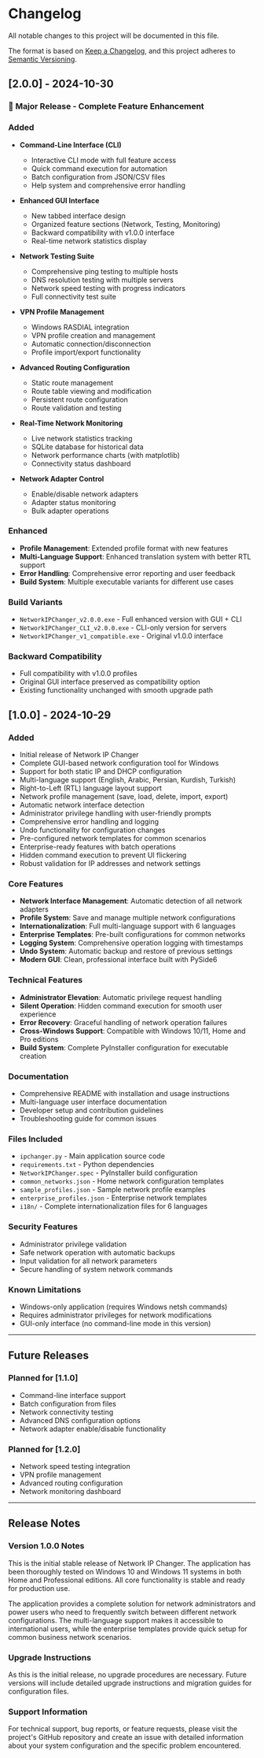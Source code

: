 # Changelog

All notable changes to this project will be documented in this file.

The format is based on [Keep a Changelog](https://keepachangelog.com/en/1.0.0/),
and this project adheres to [Semantic Versioning](https://semver.org/spec/v2.0.0.html).

## [2.0.0] - 2024-10-30

### 🎉 Major Release - Complete Feature Enhancement

### Added
- **Command-Line Interface (CLI)**
  - Interactive CLI mode with full feature access
  - Quick command execution for automation
  - Batch configuration from JSON/CSV files
  - Help system and comprehensive error handling

- **Enhanced GUI Interface**
  - New tabbed interface design
  - Organized feature sections (Network, Testing, Monitoring)
  - Backward compatibility with v1.0.0 interface
  - Real-time network statistics display

- **Network Testing Suite**
  - Comprehensive ping testing to multiple hosts
  - DNS resolution testing with multiple servers
  - Network speed testing with progress indicators
  - Full connectivity test suite

- **VPN Profile Management**
  - Windows RASDIAL integration
  - VPN profile creation and management
  - Automatic connection/disconnection
  - Profile import/export functionality

- **Advanced Routing Configuration**
  - Static route management
  - Route table viewing and modification
  - Persistent route configuration
  - Route validation and testing

- **Real-Time Network Monitoring**
  - Live network statistics tracking
  - SQLite database for historical data
  - Network performance charts (with matplotlib)
  - Connectivity status dashboard

- **Network Adapter Control**
  - Enable/disable network adapters
  - Adapter status monitoring
  - Bulk adapter operations

### Enhanced
- **Profile Management**: Extended profile format with new features
- **Multi-Language Support**: Enhanced translation system with better RTL support
- **Error Handling**: Comprehensive error reporting and user feedback
- **Build System**: Multiple executable variants for different use cases

### Build Variants
- `NetworkIPChanger_v2.0.0.exe` - Full enhanced version with GUI + CLI
- `NetworkIPChanger_CLI_v2.0.0.exe` - CLI-only version for servers
- `NetworkIPChanger_v1_compatible.exe` - Original v1.0.0 interface

### Backward Compatibility
- Full compatibility with v1.0.0 profiles
- Original GUI interface preserved as compatibility option
- Existing functionality unchanged with smooth upgrade path

## [1.0.0] - 2024-10-29

### Added
- Initial release of Network IP Changer
- Complete GUI-based network configuration tool for Windows
- Support for both static IP and DHCP configuration
- Multi-language support (English, Arabic, Persian, Kurdish, Turkish)
- Right-to-Left (RTL) language layout support
- Network profile management (save, load, delete, import, export)
- Automatic network interface detection
- Administrator privilege handling with user-friendly prompts
- Comprehensive error handling and logging
- Undo functionality for configuration changes
- Pre-configured network templates for common scenarios
- Enterprise-ready features with batch operations
- Hidden command execution to prevent UI flickering
- Robust validation for IP addresses and network settings

### Core Features
- **Network Interface Management**: Automatic detection of all network adapters
- **Profile System**: Save and manage multiple network configurations
- **Internationalization**: Full multi-language support with 6 languages
- **Enterprise Templates**: Pre-built configurations for common networks
- **Logging System**: Comprehensive operation logging with timestamps
- **Undo System**: Automatic backup and restore of previous settings
- **Modern GUI**: Clean, professional interface built with PySide6

### Technical Features
- **Administrator Elevation**: Automatic privilege request handling
- **Silent Operation**: Hidden command execution for smooth user experience
- **Error Recovery**: Graceful handling of network operation failures
- **Cross-Windows Support**: Compatible with Windows 10/11, Home and Pro editions
- **Build System**: Complete PyInstaller configuration for executable creation

### Documentation
- Comprehensive README with installation and usage instructions
- Multi-language user interface documentation
- Developer setup and contribution guidelines
- Troubleshooting guide for common issues

### Files Included
- `ipchanger.py` - Main application source code
- `requirements.txt` - Python dependencies
- `NetworkIPChanger.spec` - PyInstaller build configuration
- `common_networks.json` - Home network configuration templates
- `sample_profiles.json` - Sample network profile examples
- `enterprise_profiles.json` - Enterprise network templates
- `i18n/` - Complete internationalization files for 6 languages

### Security Features
- Administrator privilege validation
- Safe network operation with automatic backups
- Input validation for all network parameters
- Secure handling of system network commands

### Known Limitations
- Windows-only application (requires Windows netsh commands)
- Requires administrator privileges for network modifications
- GUI-only interface (no command-line mode in this version)

---

## Future Releases

### Planned for [1.1.0]
- Command-line interface support
- Batch configuration from files
- Network connectivity testing
- Advanced DNS configuration options
- Network adapter enable/disable functionality

### Planned for [1.2.0]  
- Network speed testing integration
- VPN profile management
- Advanced routing configuration
- Network monitoring dashboard

---

## Release Notes

### Version 1.0.0 Notes
This is the initial stable release of Network IP Changer. The application has been thoroughly tested on Windows 10 and Windows 11 systems in both Home and Professional editions. All core functionality is stable and ready for production use.

The application provides a complete solution for network administrators and power users who need to frequently switch between different network configurations. The multi-language support makes it accessible to international users, while the enterprise templates provide quick setup for common business network scenarios.

### Upgrade Instructions
As this is the initial release, no upgrade procedures are necessary. Future versions will include detailed upgrade instructions and migration guides for configuration files.

### Support Information
For technical support, bug reports, or feature requests, please visit the project's GitHub repository and create an issue with detailed information about your system configuration and the specific problem encountered.